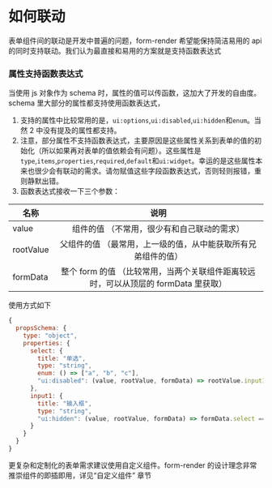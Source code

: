 # 如何联动

表单组件间的联动是开发中普遍的问题，form-render 希望能保持简洁易用的 api 的同时支持联动。我们认为最直接和易用的方案就是支持函数表达式

### 属性支持函数表达式

当使用 js 对象作为 schema 时，属性的值可以传函数，这加大了开发的自由度。schema 里大部分的属性都支持使用函数表达式，

1. 支持的属性中比较常用的是，`ui:options`,`ui:disabled`,`ui:hidden`和`enum`。当然 2 中没有提及的属性都支持。
2. 注意，部分属性不支持函数表达式，主要原因是这些属性关系到表单的值的初始化（所以如果再对表单的值依赖会有问题）。这些属性是`type`,`items`,`properties`,`required`,`default`和`ui:widget`。幸运的是这些属性本来也很少会有联动的需求。请勿赋值这些字段函数表达式，否则轻则报错，重则静默出错。
3. 函数表达式接收一下三个参数：

| 名称      |                                        说明                                         |
| --------- | :---------------------------------------------------------------------------------: |
| value     |                     组件的值 （不常用，很少有和自己联动的需求）                     |
| rootValue |            父组件的值 （最常用，上一级的值，从中能获取所有兄弟组件的值）            |
| formData  | 整个 form 的值 （比较常用，当两个关联组件距离较远时，可以从顶层的 formData 里获取） |

使用方式如下

```js
{
  propsSchema: {
    type: "object",
    properties: {
      select: {
        title: "单选",
        type: "string",
        enum: () => ["a", "b", "c"],
        "ui:disabled": (value, rootValue, formData) => rootValue.input1.length > 5
      },
      input1: {
        title: "输入框",
        type: "string",
        "ui:hidden": (value, rootValue, formData) => formData.select === "b"
      }
    }
  }
}
```

更复杂和定制化的表单需求建议使用自定义组件。form-render 的设计理念非常推崇组件的即插即用，详见“自定义组件” 章节
